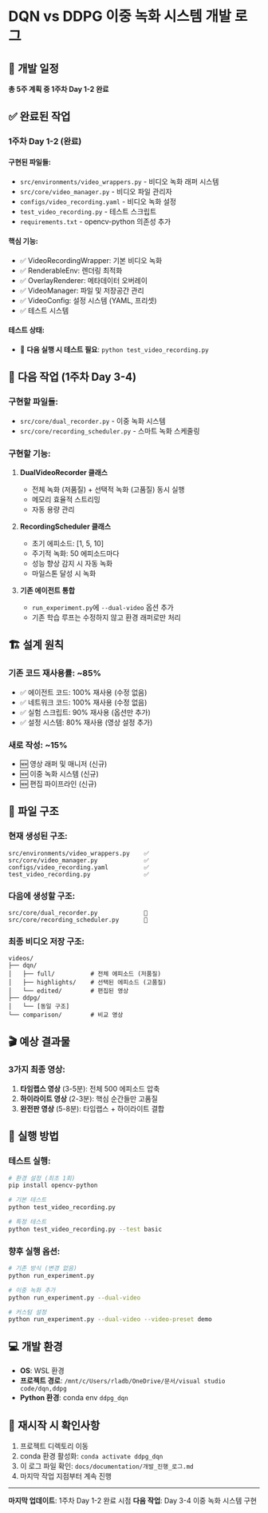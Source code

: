 # DQN vs DDPG 이중 녹화 시스템 개발 로그

## 📅 개발 일정
**총 5주 계획 중 1주차 Day 1-2 완료**

## ✅ 완료된 작업

### 1주차 Day 1-2 (완료)
#### 구현된 파일들:
- `src/environments/video_wrappers.py` - 비디오 녹화 래퍼 시스템
- `src/core/video_manager.py` - 비디오 파일 관리자
- `configs/video_recording.yaml` - 비디오 녹화 설정
- `test_video_recording.py` - 테스트 스크립트
- `requirements.txt` - opencv-python 의존성 추가

#### 핵심 기능:
- ✅ VideoRecordingWrapper: 기본 비디오 녹화
- ✅ RenderableEnv: 렌더링 최적화
- ✅ OverlayRenderer: 메타데이터 오버레이
- ✅ VideoManager: 파일 및 저장공간 관리
- ✅ VideoConfig: 설정 시스템 (YAML, 프리셋)
- ✅ 테스트 시스템

#### 테스트 상태:
- 🔄 **다음 실행 시 테스트 필요**: `python test_video_recording.py`

## 🎯 다음 작업 (1주차 Day 3-4)

### 구현할 파일들:
- `src/core/dual_recorder.py` - 이중 녹화 시스템
- `src/core/recording_scheduler.py` - 스마트 녹화 스케줄링

### 구현할 기능:
1. **DualVideoRecorder 클래스**
   - 전체 녹화 (저품질) + 선택적 녹화 (고품질) 동시 실행
   - 메모리 효율적 스트리밍
   - 자동 용량 관리

2. **RecordingScheduler 클래스**
   - 초기 에피소드: [1, 5, 10]
   - 주기적 녹화: 50 에피소드마다
   - 성능 향상 감지 시 자동 녹화
   - 마일스톤 달성 시 녹화

3. **기존 에이전트 통합**
   - `run_experiment.py`에 `--dual-video` 옵션 추가
   - 기존 학습 루프는 수정하지 않고 환경 래퍼로만 처리

## 🏗️ 설계 원칙

### 기존 코드 재사용률: ~85%
- ✅ 에이전트 코드: 100% 재사용 (수정 없음)
- ✅ 네트워크 코드: 100% 재사용 (수정 없음)  
- ✅ 실험 스크립트: 90% 재사용 (옵션만 추가)
- ✅ 설정 시스템: 80% 재사용 (영상 설정 추가)

### 새로 작성: ~15%
- 🆕 영상 래퍼 및 매니저 (신규)
- 🆕 이중 녹화 시스템 (신규) 
- 🆕 편집 파이프라인 (신규)

## 📁 파일 구조

### 현재 생성된 구조:
```
src/environments/video_wrappers.py    ✅
src/core/video_manager.py             ✅
configs/video_recording.yaml          ✅
test_video_recording.py               ✅
```

### 다음에 생성할 구조:
```
src/core/dual_recorder.py             🔄
src/core/recording_scheduler.py       🔄
```

### 최종 비디오 저장 구조:
```
videos/
├── dqn/
│   ├── full/          # 전체 에피소드 (저품질)
│   ├── highlights/    # 선택된 에피소드 (고품질)
│   └── edited/        # 편집된 영상
├── ddpg/
│   └── [동일 구조]
└── comparison/        # 비교 영상
```

## 🎬 예상 결과물

### 3가지 최종 영상:
1. **타임랩스 영상** (3-5분): 전체 500 에피소드 압축
2. **하이라이트 영상** (2-3분): 핵심 순간들만 고품질
3. **완전판 영상** (5-8분): 타임랩스 + 하이라이트 결합

## 🔧 실행 방법

### 테스트 실행:
```bash
# 환경 설정 (최초 1회)
pip install opencv-python

# 기본 테스트
python test_video_recording.py

# 특정 테스트
python test_video_recording.py --test basic
```

### 향후 실행 옵션:
```bash
# 기존 방식 (변경 없음)
python run_experiment.py

# 이중 녹화 추가
python run_experiment.py --dual-video

# 커스텀 설정
python run_experiment.py --dual-video --video-preset demo
```

## 💻 개발 환경
- **OS**: WSL 환경
- **프로젝트 경로**: `/mnt/c/Users/rladb/OneDrive/문서/visual studio code/dqn,ddpg`
- **Python 환경**: conda env `ddpg_dqn`

## 📝 재시작 시 확인사항
1. 프로젝트 디렉토리 이동
2. conda 환경 활성화: `conda activate ddpg_dqn`
3. 이 로그 파일 확인: `docs/documentation/개발_진행_로그.md`
4. 마지막 작업 지점부터 계속 진행

---
**마지막 업데이트**: 1주차 Day 1-2 완료 시점
**다음 작업**: Day 3-4 이중 녹화 시스템 구현